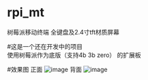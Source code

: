# rpi_mt
树莓派移动终端 全键盘及2.4寸tft材质屏幕

#这是一个还在开发中的项目  
使用树莓派作为底版（支持4b 3b zero） 的扩展板

#效果图
正面
![image](https://github.com/bilibilifmk/rpi_mt/blob/master/%E6%AD%A3%E9%9D%A2.jpg)
背面
![image](https://github.com/bilibilifmk/rpi_mt/blob/master/%E8%83%8C%E9%9D%A2.jpg)
